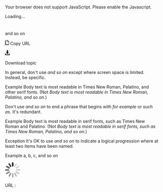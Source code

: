 Your browser does not support JavaScript. Please enable the Javascript.

Loading...

# 

and so on

![Copy URL](media/and-so-on/Copy.png)
Copy URL

![Download](media/and-so-on/Download.png)

Download topic

In general, don't use *and so on* except where screen space is limited. Instead, be specific.

Example
Body text is most readable in Times New Roman, Palatino, and other serif fonts. (Not *Body text is most readable in Times New Roman, Palatino, and so on.*)

Don't use *and so on* to end a phrase that begins with *for example* or *such as*. It's redundant.

Example
Body text is most readable in serif fonts, such as Times New Roman and Palatino. (Not *Body text is most readable in serif fonts, such as Times New Roman, Palatino, and so on.*)

Exception 
It's OK to use *and so on* to indicate a logical progression where at least two items have been named.

Example a, b, c, and so on

![In progress](media/and-so-on/activity-large.gif)

URL :
